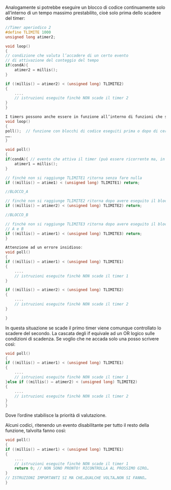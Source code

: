 Analogamente si potrebbe eseguire un blocco di codice continuamente solo all’interno di un tempo massimo prestabilito, cioè solo prima dello scadere del timer:

```C++
//Timer aperiodico 2
#define TLIMITE	1000
unsigned long atimer2;

void loop()
{
// condizione che valuta l’accadere di un certo evento 
// di attivazione del conteggio del tempo
if(condA){
    atimer2 = millis();
}

if ((millis() – atimer2) < (unsigned long) TLIMITE2)
{
    .... 
    // istruzioni eseguite finchè NON scade il timer 2
}
}

I timers possono anche essere in funzione all’interno di funzioni che sono richiamate all’interno del loop():
void loop()
{
poll();  // funzione con blocchi di codice eseguiti prima o dopo di certi eventi
…….
}

void poll()
{
if(condA){ // evento che attiva il timer (può essere ricorrente ma, in generale, è aperiodico)
    atimer1 = millis();
}

// finchè non si raggiunge TLIMITE1 ritorna senza fare nulla
if ((millis() – atime1) < (unsigned long) TLIMITE1) return;

//BLOCCO_A

// finchè non si raggiunge TLIMITE2 ritorna dopo avere eseguito il blocco di istruzioni A
if ((millis() – atimer2) < (unsigned long) TLIMITE2) return;

//BLOCCO_B

// finchè non si raggiunge TLIMITE3 ritorna dopo avere eseguito il blocco di istruzioni 
// A e B
if ((millis() – atimer1) < (unsigned long) TLIMITE3) return;
}
```

```C++
Attenzione ad un errore insidioso:
void poll()
{
if ((millis() – atimer1) < (unsigned long) TLIMITE1)
{
    .... 
    // istruzioni eseguite finchè NON scade il timer 1
}

if ((millis() – atimer2) < (unsigned long) TLIMITE2)
{
    .... 
    // istruzioni eseguite finchè NON scade il timer 2
}

}
```

In questa situazione se scade il primo timer viene comunque controllato lo scadere del secondo. La cascata degli if equivale ad un OR logico sulle condizioni di scadenza.
Se voglio che ne accada solo una posso scrivere così:

```C++
void poll()
{
if ((millis() – atimer1) < (unsigned long) TLIMITE1)
{
    .... 
    // istruzioni eseguite finchè NON scade il timer 1
}else if ((millis() – atimer2) < (unsigned long) TLIMITE2)
{
    .... 
    // istruzioni eseguite finchè NON scade il timer 2
}
}

```
Dove l’ordine stabilisce la priorità di valutazione.

Alcuni codici, ritenendo un evento disabilitante per tutto il resto della funzione, talvolta fanno così:

```C++
void poll()
{
if ((millis() – atimer1) < (unsigned long) TLIMITE1)
{
    .... 
    // istruzioni eseguite finchè NON scade il timer 1
    return 0; // NON SONO PRONTO! RICONTROLLA AL PROSSIMO GIRO…
}
// ISTRUZIONI IMPORTANTI SI MA CHE…QUALCHE VOLTA…NON SI FANNO…
}
```
